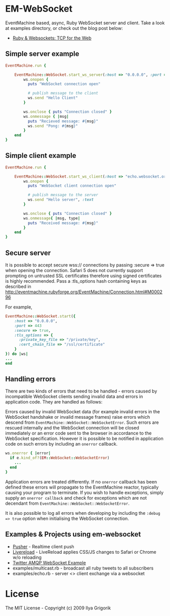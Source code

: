 # EM-WebSocket

EventMachine based, async, Ruby WebSocket server and client. Take a look at examples directory, or check out the blog post below:

* [Ruby & Websockets: TCP for the Web](http://www.igvita.com/2009/12/22/ruby-websockets-tcp-for-the-browser/)

## Simple server example

```ruby
EventMachine.run {

    EventMachine::WebSocket.start_ws_server(:host => "0.0.0.0", :port => 8080) do |ws|
        ws.onopen {
          puts "WebSocket connection open"

          # publish message to the client
          ws.send "Hello Client"
        }

        ws.onclose { puts "Connection closed" }
        ws.onmessage { |msg|
          puts "Recieved message: #{msg}"
          ws.send "Pong: #{msg}"
        }
    end
}
```

## Simple client example

```ruby
EventMachine.run {

    EventMachine::WebSocket.start_ws_client(:host => "echo.websocket.org", :port => 80) do |ws|
        ws.onopen {
          puts "WebSocket client connection open"

          # publish message to the server
          ws.send "Hello server", :text
        }

        ws.onclose { puts "Connection closed" }
        ws.onmessage{ |msg, type|
          puts "Received message: #{msg}"
        }
    end
}
```

## Secure server

It is possible to accept secure wss:// connections by passing :secure => true when opening the connection. Safari 5 does not currently support prompting on untrusted SSL certificates therefore using signed certificates is highly recommended. Pass a :tls_options hash containing keys as described in http://eventmachine.rubyforge.org/EventMachine/Connection.html#M000296

For example,

```ruby
EventMachine::WebSocket.start({
    :host => "0.0.0.0",
    :port => 443
    :secure => true,
    :tls_options => {
      :private_key_file => "/private/key",
      :cert_chain_file => "/ssl/certificate"
    }
}) do |ws|
...
end
```

## Handling errors

There are two kinds of errors that need to be handled - errors caused by incompatible WebSocket clients sending invalid data and errors in application code. They are handled as follows:

Errors caused by invalid WebSocket data (for example invalid errors in the WebSocket handshake or invalid message frames) raise errors which descend from `EventMachine::WebSocket::WebSocketError`. Such errors are rescued internally and the WebSocket connection will be closed immediately or an error code sent to the browser in accordance to the WebSocket specification. However it is possible to be notified in application code on such errors by including an `onerror` callback.

```ruby
ws.onerror { |error|
  if e.kind_of?(EM::WebSocket::WebSocketError)
    ...
  end
}
```

Application errors are treated differently. If no `onerror` callback has been defined these errors will propagate to the EventMachine reactor, typically causing your program to terminate. If you wish to handle exceptions, simply supply an `onerror callback` and check for exceptions which are not decendant from `EventMachine::WebSocket::WebSocketError`.

It is also possible to log all errors when developing by including the `:debug => true` option when initialising the WebSocket connection.

## Examples & Projects using em-websocket

* [Pusher](http://pusherapp.com) - Realtime client push
* [Livereload](https://github.com/mockko/livereload) - LiveReload applies CSS/JS changes to Safari or Chrome w/o reloading
* [Twitter AMQP WebSocket Example](http://github.com/rubenfonseca/twitter-amqp-websocket-example)
* examples/multicast.rb - broadcast all ruby tweets to all subscribers
* examples/echo.rb - server <> client exchange via a websocket

# License

The MIT License - Copyright (c) 2009 Ilya Grigorik
